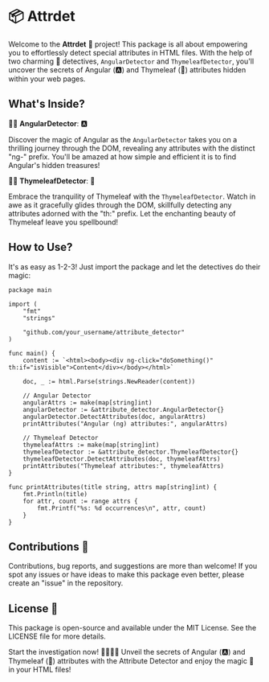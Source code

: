 # 📦 Attrdet

Welcome to the **Attrdet** 🚀 project! This package is all about empowering you to effortlessly detect special attributes in HTML files. With the help of two charming 🌟 detectives, `AngularDetector` and `ThymeleafDetector`, you'll uncover the secrets of Angular (🅰️) and Thymeleaf (🌿) attributes hidden within your web pages.

## What's Inside?

🕵️‍♂️ **AngularDetector**: 🅰️

Discover the magic of Angular as the `AngularDetector` takes you on a thrilling journey through the DOM, revealing any attributes with the distinct "ng-" prefix. You'll be amazed at how simple and efficient it is to find Angular's hidden treasures!

🕵️‍♀️ **ThymeleafDetector**: 🌿

Embrace the tranquility of Thymeleaf with the `ThymeleafDetector`. Watch in awe as it gracefully glides through the DOM, skillfully detecting any attributes adorned with the "th:" prefix. Let the enchanting beauty of Thymeleaf leave you spellbound!

## How to Use?

It's as easy as 1-2-3! Just import the package and let the detectives do their magic:

```
package main

import (
	"fmt"
	"strings"

	"github.com/your_username/attribute_detector"
)

func main() {
	content := `<html><body><div ng-click="doSomething()" th:if="isVisible">Content</div></body></html>`

	doc, _ := html.Parse(strings.NewReader(content))

	// Angular Detector
	angularAttrs := make(map[string]int)
	angularDetector := &attribute_detector.AngularDetector{}
	angularDetector.DetectAttributes(doc, angularAttrs)
	printAttributes("Angular (ng) attributes:", angularAttrs)

	// Thymeleaf Detector
	thymeleafAttrs := make(map[string]int)
	thymeleafDetector := &attribute_detector.ThymeleafDetector{}
	thymeleafDetector.DetectAttributes(doc, thymeleafAttrs)
	printAttributes("Thymeleaf attributes:", thymeleafAttrs)
}

func printAttributes(title string, attrs map[string]int) {
	fmt.Println(title)
	for attr, count := range attrs {
		fmt.Printf("%s: %d occurrences\n", attr, count)
	}
}
```

## Contributions 🤝

Contributions, bug reports, and suggestions are more than welcome! If you spot any issues or have ideas to make this package even better, please create an "issue" in the repository.

## License 📜

This package is open-source and available under the MIT License. See the LICENSE file for more details.

Start the investigation now! 🕵️‍♂️🕵️‍♀️ Unveil the secrets of Angular (🅰️) and Thymeleaf (🌿) attributes with the Attribute Detector and enjoy the magic 🎉 in your HTML files!
